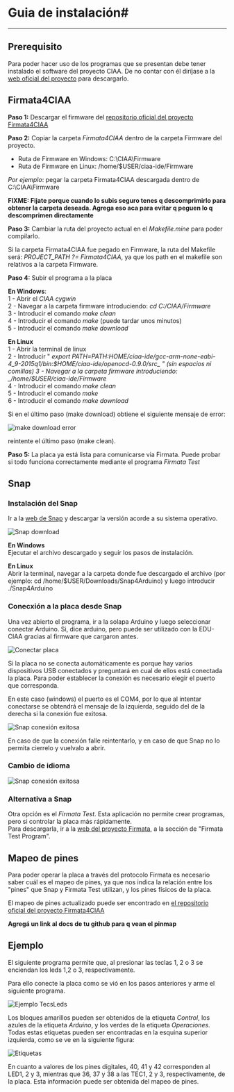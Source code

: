 # Guia de instalación#

***
## Prerequisito ##

Para poder hacer uso de los programas que se presentan debe tener instalado el software del proyecto CIAA. De no contar con él diríjase a la [web oficial del proyecto](http://www.proyecto-ciaa.com.ar/devwiki/doku.php?id=docu:fw:bm:ide:install) para descargarlo.


## Firmata4CIAA ##

__Paso 1:__ Descargar el firmware del [repositorio oficial del proyecto Firmata4CIAA](https://github.com/OlivieriIan/Firmata4CIAA)

__Paso 2:__ Copiar la carpeta _Firmata4CIAA_ dentro de la carpeta Firmware del proyecto.  
- Ruta de Firmware en Windows: C:\CIAA\Firmware   
- Ruta de Firmware en Linux: /home/$USER/ciaa-ide/Firmware

_Por ejemplo_: pegar la carpeta Firmata4CIAA descargada dentro de C:\CIAA\Firmware

__FIXME: Fijate porque cuando lo subis seguro tenes q descomprimirlo para obtener la carpeta deseada. Agrega eso aca para evitar q peguen lo q descomprimen directamente__

__Paso 3:__ Cambiar la ruta del proyecto actual en el _Makefile.mine_ para poder compilarlo.

Si la carpeta Firmata4CIAA fue pegado en Firmware, la ruta del Makefile será:   _PROJECT_PATH ?= Firmata4CIAA_, ya que los path en el makefile son relativos a la carpeta Firmware.

__Paso 4:__ Subir el programa a la placa

__En Windows__:   
1 - Abrir el _CIAA cygwin_  
2 - Navegar a la carpeta firmware introduciendo: _cd C:/CIAA/Firmware_  
3 - Introducir el comando _make clean_  
4 - Introducir el comando _make_ (puede tardar unos minutos)  
5 - Introducir el comando _make download_

__En Linux__  
1 - Abrir la terminal de linux  
2 - Introducir " _export PATH=$PATH:$HOME/ciaa-ide/gcc-arm-none-eabi-4_9-2015q1/bin:$HOME/ciaa-ide/openocd-0.9.0/src_ " (sin espacios ni comillas)  
3 - Navegar a la carpeta firmware introduciendo: _/home/$USER/ciaa-ide/Firmware_  
4 - Introducir el comando _make clean_  
5 - Introducir el comando _make_  
6 - Introducir el comando _make download_

Si en el último paso (make download) obtiene el siguiente mensaje de error:

![make download error](\Resources\1-Guia_de_instalacion\1-1-makeDownload_ERROR.png)

reintente el último paso (make clean).

__Paso 5:__ La placa ya está lista para comunicarse via Firmata. Puede probar si todo funciona correctamente mediante el programa _Firmata Test_ 


## Snap ##
### Instalación del Snap ###

Ir a la [web de Snap](http://s4a.cat/snap/) y descargar la versión acorde a su sistema operativo.

![Snap download](\Resources\1-Guia_de_instalacion\1-2-snap_download.png)

__En Windows__  
Ejecutar el archivo descargado y seguir los pasos de instalación.

__En Linux__  
Abrir la terminal, navegar a la carpeta donde fue descargado el archivo (por ejemplo: cd /home/$USER/Downloads/Snap4Arduino) y luego introducir ./Snap4Arduino


### Conecxión a la placa desde Snap ###

Una vez abierto el programa, ir a la solapa Arduino y luego seleccionar conectar Arduino. Si, dice arduino, pero puede ser utilizado con la EDU-CIAA gracias al firmware que cargaron antes. 

![Conectar placa](\Resources\1-Guia_de_instalacion\1-3-Connecting_Board.png)

Si la placa no se conecta automáticamente es porque hay varios dispositivos USB conectados y preguntará en cual de ellos está conectada la placa. Para poder establecer la conexión es necesario elegir el puerto que corresponda. 
 

En este caso (windows) el puerto es el COM4, por lo que al intentar conectarse se obtendrá el mensaje de la izquierda, seguido del de la derecha si la conexión fue exitosa.

 
![Snap conexión exitosa](\Resources\1-Guia_de_instalacion\1-4-Happy_Prototyping.png)

En caso de que la conexión falle reintentarlo, y en caso de que Snap no lo permita cierrelo y vuelvalo a abrir.

### Cambio de idioma ###

![Snap conexión exitosa](\Resources\1-Guia_de_instalacion\1-5-Idioma.png)


### Alternativa a Snap ###

Otra opción es el _Firmata Test_. Esta aplicación no permite crear programas, pero si controlar la placa más rápidamente.   
Para descargarla, ir a la [web del proyecto Firmata](http://firmata.org/wiki/Main_Page), a la sección de "Firmata Test Program".

## Mapeo de pines ##

Para poder operar la placa a través del protocolo Firmata es necesario saber cuál es el mapeo de pines, ya que nos indica la relación entre los "pines" que Snap y Firmata Test utilizan, y los pines físicos de la placa.

El mapeo de pines actualizado puede ser encontrado en [el repositorio oficial del proyecto Firmata4CIAA]()

__Agregá un link al docs de tu github para q vean el pinmap__  

## Ejemplo ##
El siguiente programa permite que, al presionar las teclas 1, 2 o 3 se enciendan los leds 1,2 o 3, respectivamente.

Para ello conecte la placa como se vió en los pasos anteriores y arme el siguiente programa.

![Ejemplo TecsLeds](\Resources\1-Guia_de_instalacion\1-6-TecsLeds.png)

Los bloques amarillos pueden ser obtenidos de la etiqueta _Control_, los azules de la etiqueta _Arduino_, y los verdes de la etiqueta _Operaciones_.  
Todas estas etiquetas pueden ser encontradas en la esquina superior izquierda, como se ve en la siguiente figura:

![Etiquetas](\Resources\1-Guia_de_instalacion\1-6-Snap_Labels.png)

En cuanto a valores de los pines digitales, 40, 41 y 42 corresponden al LED1, 2 y 3, mientras que 36, 37 y 38 a las TEC1, 2 y 3, respectivamente, de la placa. Esta información puede ser obtenida del mapeo de pines.